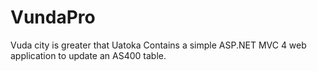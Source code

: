 VundaPro
========
Vuda city is greater that Uatoka
Contains a simple ASP.NET MVC 4 web application to update an AS400 table.
